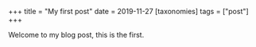 +++
title = "My first post"
date = 2019-11-27
[taxonomies]
tags = ["post"]
+++

Welcome to my blog post, this is the first.

